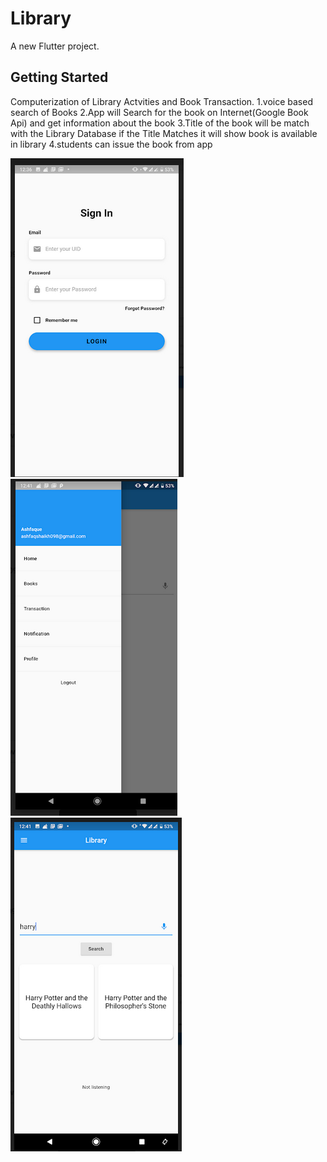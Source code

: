 # Library


A new Flutter project.

## Getting Started

Computerization of Library Actvities and Book Transaction.
1.voice based search of Books
2.App will Search for the book on Internet(Google Book Api) and get information about the book
3.Title of the book will be match with the Library Database if the Title Matches it will show book is available in library
4.students can issue the book from app


![](/lib1.png)
![](/lib2.png)
![](/lib3.png)
